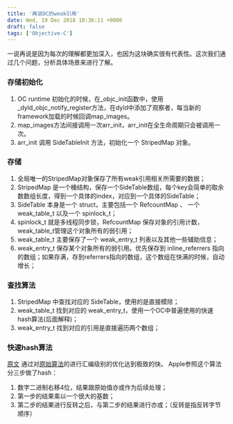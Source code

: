 ```yaml
---
title: '再说OC的weak引用'
date: Wed, 19 Dec 2018 10:36:11 +0000
draft: false
tags: ['Objective-C']
---
```


一说再说是因为每次的理解都更加深入，也因为这块确实很有代表性。这次我们通过几个问题，分析具体场景来进行了解。

### 存储初始化

1.  OC runtime 初始化的时候，在\_objc\_init函数中，使用\_dyld\_objc\_notify\_register方法，在dyld中添加了观察者，每当新的framework加载的时候回调map\_images。
2.  map\_images方法间接调用一次arr\_init，arr\_init在全生命周期只会被调用一次。
3.  arr\_init 调用 SideTableInit 方法，初始化一个 StripedMap 对象。

### 存储

1.  全局唯一的StripedMap对象保存了所有weak引用相关所需要的数据；
2.  StripedMap 是一个桶结构，保存一个SideTable数组，每个key会简单的取余数数组长度，得到一个具体的index，对应到一个具体的SideTable；
3.  SideTable 本身是一个 struct，主要包括一个 RefcountMap 、 一个 weak\_table\_t 以及一个 spinlock\_t；
4.  spinlock\_t 就是多线程同步锁，RefcountMap 保存对象的引用计数，weak\_table\_t管理这个对象所有的弱引用；
5.  weak\_table\_t 主要保存了一个 weak\_entry\_t 列表以及其他一些辅助信息；
6.  weak\_entry\_t 保存某个对象所有的弱引用。优先保存到 inline\_referrers 指向的数组；如果存满，存到referrers指向的数组，这个数组在快满的时候，自动增长；

### 查找算法

1.  StripedMap 中查找对应的 SideTable，使用的是直接模除；
2.  weak\_table\_t 找到对应的 weak\_entry\_t，使用一个OC中普遍使用的快速hash算法(后面解释)；
3.  weak\_entry\_t 找到对应的引用是直接遍历两个数组；

### 快速hash算法

[原文](http://locklessinc.com/articles/fast_hash/) 通过对[原始算法](http://locklessinc.com/articles/prng/)的进行汇编级别的优化达到极致的快。 Apple参照这个算法分三步做了hash：

1.  数字二进制右移4位，结果跟原始值亦或作为后续处理；
2.  第一步的结果乘以一个很大的基数；
3.  第二步的结果进行反转之后，与第二步的结果进行亦或；（反转是指反转字节顺序）